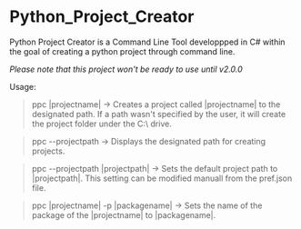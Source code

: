 # Python_Project_Creator

Python Project Creator is a Command Line Tool developpped in C# within the goal of creating a python project through command line.

*Please note that this project won't be ready to use until v2.0.0*


Usage:

> ppc |projectname| -> Creates a project called |projectname| to the designated path. If a path wasn't specified by the user, it will create the project folder under the C:\  drive.

> ppc --projectpath -> Displays the designated path for creating projects.

> ppc --projectpath |projectpath| -> Sets the default project path to |projectpath|. This setting can be modified manuall from the pref.json file.

> ppc |projectname| -p |packagename| -> Sets the name of the package of the |projectname| to |packagename|.
